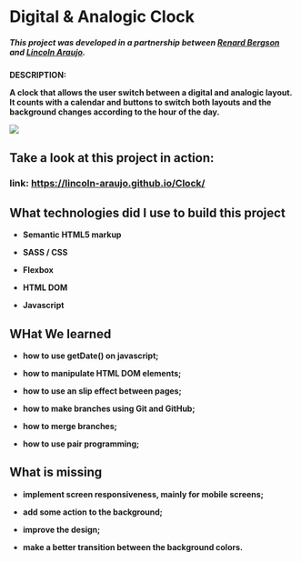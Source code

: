 # Digital & Analogic Clock

##### This project was developed in a partnership between [Renard Bergson](https://github.com/renardbergson) and [Lincoln Araujo](https://github.com/Lincoln-Araujo).

<strong>DESCRIPTION:<strong> 

A clock that allows the user switch between a digital and analogic layout. It counts with a calendar and buttons to switch both layouts and the background changes according to the hour of the day.

<a href="https://lincoln-araujo.github.io/Clock/" target="_blank"><img src="./images/presentation.gif" ></a>

## Take a look at this project in action:

### link: https://lincoln-araujo.github.io/Clock/


## What technologies did I use to build this project

- Semantic HTML5 markup

- SASS / CSS

- Flexbox

- HTML DOM

- Javascript

## WHat We learned

- how to use getDate() on javascript;

- how to manipulate HTML DOM elements;

- how to use an slip effect between pages;

- how to make branches using Git and GitHub;

- how to merge branches;

- how to use pair programming;

## What is missing

- implement screen responsiveness, mainly for mobile screens;

- add some action to the background;

- improve the design;

- make a better transition between the background colors.


